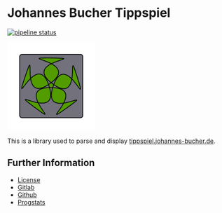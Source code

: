 # Johannes Bucher Tippspiel

[![pipeline status](https://gitlab.namibsun.net/namibsun/museum/johannes-bucher-tippspiel/badges/master/pipeline.svg)](https://gitlab.namibsun.net/namibsun/museum/johannes-bucher-tippspiel/commits/master)

![Logo](resources/logo/logo-readme.png)

This is a library used to parse and display
[tippspiel.johannes-bucher.de](https://tippspiel.johannes-bucher.de).

## Further Information

* [License](LICENSE)
* [Gitlab](https://gitlab.namibsun.net/namibsun/museum/johannes-bucher-tippspiel)
* [Github](https://github.com/namboy94/johannes-bucher-tippspiel)
* [Progstats](https://progstats.namibsun.net/projects/johannes-bucher-tippspiel)